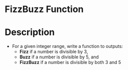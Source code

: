 # FizzBuzz Function

# Description
* For a given integer range, write a function to outputs:
    -  __Fizz__ if a number is divisible by 3, 
    - __Buzz__ if a number is divisible by 5, and
    - __FizzBuzz__ if a number is divisible by both 3 and 5
